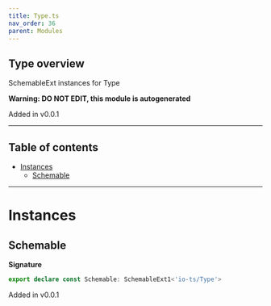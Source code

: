```yaml
---
title: Type.ts
nav_order: 36
parent: Modules
---
```


## Type overview

SchemableExt instances for Type

**Warning: DO NOT EDIT, this module is autogenerated**

Added in v0.0.1

---

<h2 class="text-delta">Table of contents</h2>

- [Instances](#instances)
  - [Schemable](#schemable)

---

# Instances

## Schemable

**Signature**

```ts
export declare const Schemable: SchemableExt1<'io-ts/Type'>
```

Added in v0.0.1
